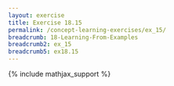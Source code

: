 ```yaml
---
layout: exercise
title: Exercise 18.15
permalink: /concept-learning-exercises/ex_15/
breadcrumb: 18-Learning-From-Examples
breadcrumb2: ex_15
breadcrumb5: ex18.15
---
```


{% include mathjax_support %}

